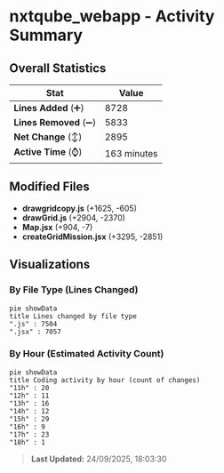 # nxtqube_webapp - Activity Summary 

## Overall Statistics

| Stat                   | Value                                                             |
| ---------------------- | ----------------------------------------------------------------- |
| **Lines Added** (➕)   | 8728                                          |
| **Lines Removed** (➖) | 5833                                        |
| **Net Change** (↕)    | 2895                |
| **Active Time** (⌚)   | 163 minutes |


## Modified Files
- **drawgridcopy.js** (+1625, -605)
- **drawGrid.js** (+2904, -2370)
- **Map.jsx** (+904, -7)
- **createGridMission.jsx** (+3295, -2851)

## Visualizations

### By File Type (Lines Changed)

```mermaid
pie showData
title Lines changed by file type
".js" : 7504
".jsx" : 7057
```

### By Hour (Estimated Activity Count)

```mermaid
pie showData
title Coding activity by hour (count of changes)
"11h" : 20
"12h" : 11
"13h" : 16
"14h" : 12
"15h" : 29
"16h" : 9
"17h" : 23
"18h" : 1
```


> **Last Updated:** 24/09/2025, 18:03:30